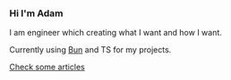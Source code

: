 ### Hi I'm Adam

I am engineer which creating what I want and how I want.

Currently using [Bun](https://github.com/oven-sh/bun) and TS for my projects.

[Check some articles](https://altairinglorious.github.io/)

<!--
**AltairInglorious/AltairInglorious** is a ✨ _special_ ✨ repository because its `README.md` (this file) appears on your GitHub profile.

Here are some ideas to get you started:

- 🔭 I’m currently working on ...
- 🌱 I’m currently learning ...
- 👯 I’m looking to collaborate on ...
- 🤔 I’m looking for help with ...
- 💬 Ask me about ...
- 📫 How to reach me: ...
- 😄 Pronouns: ...
- ⚡ Fun fact: ...
-->
